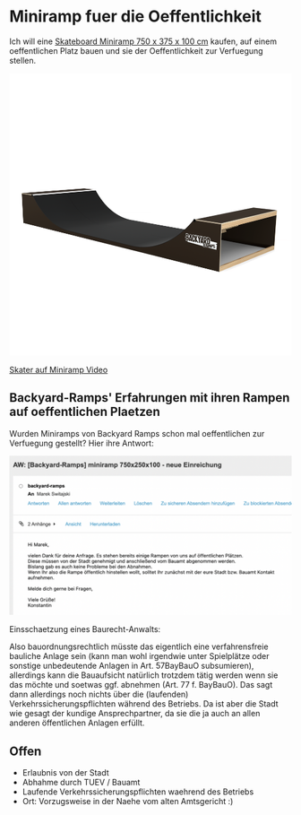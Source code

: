 # Miniramp fuer die Oeffentlichkeit

Ich will eine [Skateboard Miniramp 750 x 375 x 100 cm](https://www.backyard-ramps.com/skateboard-miniramp-750x375x100) kaufen, auf einem oeffentlichen Platz bauen und sie der Oeffentlichkeit zur 
 Verfuegung stellen. 

![alt text](image-2.png)

[Skater auf Miniramp Video](https://www.backyard-ramps.com/galerie-skateboard-rampen?pgid=kvdpn4yx-a37fb2e7-b727-48e3-9a27-ee5d4e6bd559)

## Backyard-Ramps' Erfahrungen mit ihren Rampen auf oeffentlichen Plaetzen

Wurden Miniramps von Backyard Ramps schon mal oeffentlichen zur Verfuegung gestellt? Hier ihre Antwort:

![alt text](image.png)

Einsschaetzung eines Baurecht-Anwalts:

Also bauordnungsrechtlich müsste das eigentlich eine verfahrensfreie bauliche Anlage sein (kann man wohl irgendwie unter Spielplätze oder sonstige unbedeutende Anlagen in Art. 57BayBauO subsumieren), allerdings kann die Bauaufsicht natürlich trotzdem tätig werden wenn sie das möchte und soetwas ggf. abnehmen (Art. 77 f. BayBauO).
Das sagt dann allerdings noch nichts über die (laufenden) Verkehrssicherungspflichten während des Betriebs.
Da ist aber die Stadt wie gesagt der kundige Ansprechpartner, da sie die ja auch an allen anderen öffentlichen Anlagen erfüllt. 

## Offen

- Erlaubnis von der Stadt
- Abhahme durch TUEV / Bauamt
- Laufende Verkehrssicherungspflichten waehrend des Betriebs
- Ort: Vorzugsweise in der Naehe vom alten Amtsgericht :)

